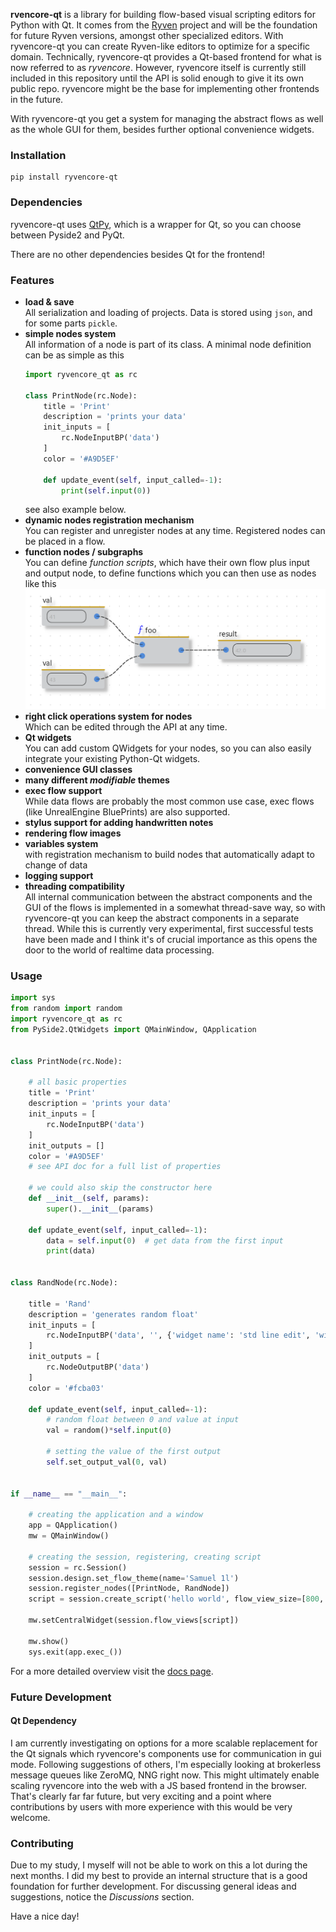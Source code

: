 **rvencore-qt** is a library for building flow-based visual scripting editors for Python with Qt. It comes from the [Ryven](https://github.com/leon-thomm/Ryven) project and will be the foundation for future Ryven versions, amongst other specialized editors. With ryvencore-qt you can create Ryven-like editors to optimize for a specific domain. Technically, ryvencore-qt provides a Qt-based frontend for what is now referred to as *ryvencore*. However, ryvencore itself is currently still included in this repository until the API is solid enough to give it its own public repo. ryvencore might be the base for implementing other frontends in the future.

With ryvencore-qt you get a system for managing the abstract flows as well as the whole GUI for them, besides further optional convenience widgets.

### Installation

```
pip install ryvencore-qt
```

### Dependencies

ryvencore-qt uses [QtPy](https://github.com/spyder-ide/qtpy), which is a wrapper for Qt, so you can choose between Pyside2 and PyQt.

There are no other dependencies besides Qt for the frontend!

### Features

- **load & save**  
All serialization and loading of projects. Data is stored using `json`, and for some parts `pickle`.
- **simple nodes system**  
All information of a node is part of its class. A minimal node definition can be as simple as this
    ```python
    import ryvencore_qt as rc
    
    class PrintNode(rc.Node):
        title = 'Print'
        description = 'prints your data'
        init_inputs = [
            rc.NodeInputBP('data')
        ]
        color = '#A9D5EF'
    
        def update_event(self, input_called=-1):
            print(self.input(0))
    ```
    see also example below.
- **dynamic nodes registration mechanism**  
You can register and unregister nodes at any time. Registered nodes can be placed in a flow.
- **function nodes / subgraphs**  
You can define *function scripts*, which have their own flow plus input and output node, to define functions which you can then use as nodes like this
    ![](/docs/function_node.png)
- **right click operations system for nodes**  
Which can be edited through the API at any time.
- **Qt widgets**  
You can add custom QWidgets for your nodes, so you can also easily integrate your existing Python-Qt widgets.
- **convenience GUI classes**
- **many different *modifiable* themes**
- **exec flow support**  
While data flows are probably the most common use case, exec flows (like UnrealEngine BluePrints) are also supported.
- **stylus support for adding handwritten notes**  
- **rendering flow images**
- **variables system**  
with registration mechanism to build nodes that automatically adapt to change of data
- **logging support**  
- **threading compatibility**  
All internal communication between the abstract components and the GUI of the flows is implemented in a somewhat thread-save way, so with ryvencore-qt you can keep the abstract components in a separate thread. While this is currently very experimental, first successful tests have been made and I think it's of crucial importance as this opens the door to the world of realtime data processing.

### Usage

``` python
import sys
from random import random
import ryvencore_qt as rc
from PySide2.QtWidgets import QMainWindow, QApplication


class PrintNode(rc.Node):

    # all basic properties
    title = 'Print'
    description = 'prints your data'
    init_inputs = [
        rc.NodeInputBP('data')
    ]
    init_outputs = []
    color = '#A9D5EF'
    # see API doc for a full list of properties

    # we could also skip the constructor here
    def __init__(self, params):
        super().__init__(params)

    def update_event(self, input_called=-1):
        data = self.input(0)  # get data from the first input
        print(data)


class RandNode(rc.Node):
    
    title = 'Rand'
    description = 'generates random float'
    init_inputs = [
        rc.NodeInputBP('data', '', {'widget name': 'std line edit', 'widget pos': 'besides'})
    ]
    init_outputs = [
        rc.NodeOutputBP('data')
    ]
    color = '#fcba03'

    def update_event(self, input_called=-1):
        # random float between 0 and value at input
        val = random()*self.input(0)

        # setting the value of the first output
        self.set_output_val(0, val)


if __name__ == "__main__":

    # creating the application and a window
    app = QApplication()
    mw = QMainWindow()

    # creating the session, registering, creating script
    session = rc.Session()
    session.design.set_flow_theme(name='Samuel 1l')
    session.register_nodes([PrintNode, RandNode])
    script = session.create_script('hello world', flow_view_size=[800, 500])

    mw.setCentralWidget(session.flow_views[script])

    mw.show()
    sys.exit(app.exec_())
```

For a more detailed overview visit the [docs page](https://leon-thomm.github.io/ryvencore/).

### Future Development

#### Qt Dependency

I am currently investigating on options for a more scalable replacement for the Qt signals which ryvencore's components use for communication in gui mode. Following suggestions of others, I'm especially looking at brokerless message queues like ZeroMQ, NNG right now. This might ultimately enable scaling ryvencore into the web with a JS based frontend in the browser. That's clearly far far future, but very exciting and a point where contributions by users with more experience with this would be very welcome.

<!--
#### Code Generation

I already made a working code generation prototype for Ryven 2. For Ryven 3 I made a new one, which currently has a (quite solvable) issue in the recursive module import when loading modules that are part of the current package...
-->

### Contributing

Due to my study, I myself will not be able to work on this a lot during the next months. I did my best to provide an internal structure that is a good foundation for further development. For discussing general ideas and suggestions, notice the *Discussions* section.

Have a nice day!
